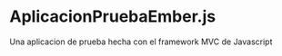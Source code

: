 AplicacionPruebaEmber.js
========================

Una aplicacion de prueba hecha con el framework MVC de Javascript
